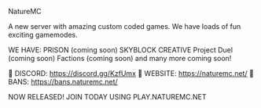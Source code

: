 NatureMC

A new server with amazing custom coded games.
We have loads of fun exciting gamemodes.

WE HAVE:
PRISON (coming soon)
SKYBLOCK
CREATIVE
Project Duel (coming soon) 
Factions (coming soon)
and many more coming soon!

:link: DISCORD: https://discord.gg/KzfUmx
:link:  WEBSITE: https://naturemc.net/
:link: BANS: https://bans.naturemc.net/

NOW RELEASED! JOIN TODAY USING PLAY.NATUREMC.NET
